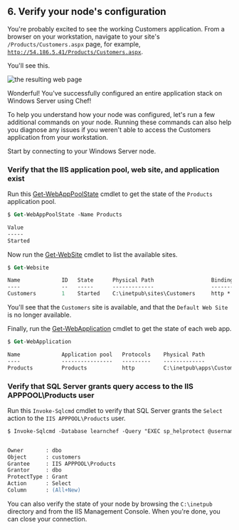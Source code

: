 ## 6. Verify your node's configuration

You're probably excited to see the working Customers application. From a browser on your workstation, navigate to your site's <code class="file-path">/Products/Customers.aspx</code> page, for example, <code class="file-path">http://54.186.5.41/Products/Customers.aspx</code>.

You'll see this.

![the resulting web page](/assets/images/misc/webapp_result_windows.png)

Wonderful! You've successfully configured an entire application stack on Windows Server using Chef!

To help you understand how your node was configured, let's run a few additional commands on your node. Running these commands can also help you diagnose any issues if you weren't able to access the Customers application from your workstation.

Start by connecting to your Windows Server node.

### Verify that the IIS application pool, web site, and application exist

Run this [Get-WebAppPoolState](https://technet.microsoft.com/en-us/library/ee807832.aspx) cmdlet to get the state of the `Products` application pool.

```ps
$ Get-WebAppPoolState -Name Products

Value
-----
Started
```

Now run the [Get-WebSite](https://technet.microsoft.com/en-us/library/ee790588.aspx) cmdlet to list the available sites.

```ps
$ Get-Website

Name             ID   State      Physical Path                  Bindings
----             --   -----      -------------                  --------
Customers        1    Started    C:\inetpub\sites\Customers     http *:80:
```

You'll see that the `Customers` site is available, and that the `Default Web Site` is no longer available.

Finally, run the [Get-WebApplication](https://technet.microsoft.com/en-us/library/ee790554.aspx) cmdlet to get the state of each web app.

```ps
$ Get-WebApplication

Name             Application pool   Protocols    Physical Path
----             ----------------   ---------    -------------
Products         Products           http         C:\inetpub\apps\Customers
```

### Verify that SQL Server grants query access to the IIS APPPOOL\Products user

Run this `Invoke-Sqlcmd` cmdlet to verify that SQL Server grants the `Select` action to the `IIS APPPOOL\Products` user.

```ps
$ Invoke-Sqlcmd -Database learnchef -Query "EXEC sp_helprotect @username = 'IIS APPPOOL\Products', @name = 'customers'"


Owner       : dbo
Object      : customers
Grantee     : IIS APPPOOL\Products
Grantor     : dbo
ProtectType : Grant
Action      : Select
Column      : (All+New)
```

You can also verify the state of your node by browsing the <code class="file-path">C:\inetpub</code> directory and from the IIS Management Console. When you're done, you can close your connection.
